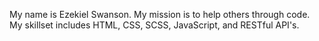 My name is Ezekiel Swanson. My mission is to help others through code. 
My skillset includes HTML, CSS, SCSS, JavaScript, and RESTful API's.

